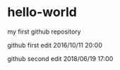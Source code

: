 # hello-world
my first github repository

github first edit 2016/10/11 20:00

github second edit 2018/06/19 17:00
